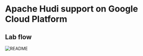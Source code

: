 # Apache Hudi support on Google Cloud Platform



## Lab flow

![README](../04-images/m00-01.png)   
<br><br>
